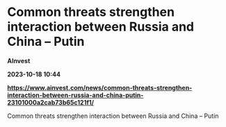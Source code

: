 # Common threats strengthen interaction between Russia and China – Putin
**AInvest**

**2023-10-18 10:44**

**https://www.ainvest.com/news/common-threats-strengthen-interaction-between-russia-and-china-putin-23101000a2cab73b65c121f1/**

Common threats strengthen interaction between Russia and China – Putin